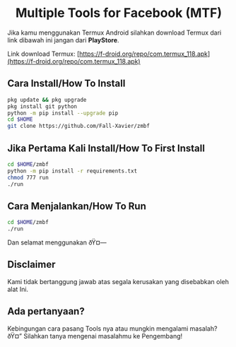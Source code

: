 <h1 align="center"><b>Multiple Tools for Facebook (MTF)</b></h1>

Jika kamu menggunakan Termux Android silahkan download Termux dari link dibawah ini jangan dari <b>PlayStore</b>.

Link download Termux: [https://f-droid.org/repo/com.termux_118.apk](https://f-droid.org/repo/com.termux_118.apk)

## Cara Install/How To Install
```sh
pkg update && pkg upgrade
pkg install git python
python -m pip install --upgrade pip
cd $HOME
git clone https://github.com/Fall-Xavier/zmbf
```

## Jika Pertama Kali Install/How To First Install
```sh
cd $HOME/zmbf
python -m pip install -r requirements.txt
chmod 777 run
./run
```

## Cara Menjalankan/How To Run
```sh
cd $HOME/zmbf
./run
```
Dan selamat menggunakan ðŸ¤—

## Disclaimer
Kami tidak bertanggung jawab atas segala kerusakan yang disebabkan oleh alat Ini.

## Ada pertanyaan?
Kebingungan cara pasang Tools nya atau mungkin mengalami masalah? ðŸ¤”
Silahkan tanya mengenai masalahmu ke Pengembang!
